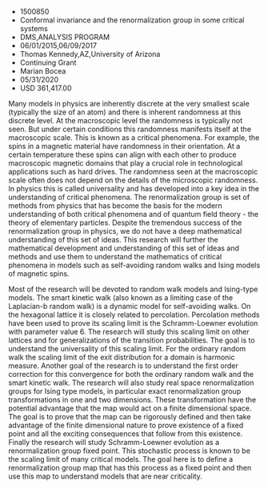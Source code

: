
* 1500850
* Conformal invariance and the renormalization group in some critical systems
* DMS,ANALYSIS PROGRAM
* 06/01/2015,06/09/2017
* Thomas Kennedy,AZ,University of Arizona
* Continuing Grant
* Marian Bocea
* 05/31/2020
* USD 361,417.00

Many models in physics are inherently discrete at the very smallest scale
(typically the size of an atom) and there is inherent randomness at this
discrete level. At the macroscopic level the randomness is typically not seen.
But under certain conditions this randomness manifests itself at the macroscopic
scale. This is known as a critical phenomena. For example, the spins in a
magnetic material have randomness in their orientation. At a certain temperature
these spins can align with each other to produce macroscopic magnetic domains
that play a crucial role in technological applications such as hard drives. The
randomness seen at the macroscopic scale often does not depend on the details of
the microscopic randomness. In physics this is called universality and has
developed into a key idea in the understanding of critical phenomena. The
renormalization group is set of methods from physics that has become the basis
for the modern understanding of both critical phenomena and of quantum field
theory - the theory of elementary particles. Despite the tremendous success of
the renormalization group in physics, we do not have a deep mathematical
understanding of this set of ideas. This research will further the mathematical
development and understanding of this set of ideas and methods and use them to
understand the mathematics of critical phenomena in models such as self-avoiding
random walks and Ising models of magnetic spins.

Most of the research will be devoted to random walk models and Ising-type
models. The smart kinetic walk (also known as a limiting case of the Laplacian-b
random walk) is a dynamic model for self-avoiding walks. On the hexagonal
lattice it is closely related to percolation. Percolation methods have been used
to prove its scaling limit is the Schramm-Loewner evolution with parameter value
6. The research will study this scaling limit on other lattices and for
generalizations of the transition probabilities. The goal is to understand the
universality of this scaling limit. For the ordinary random walk the scaling
limit of the exit distribution for a domain is harmonic measure. Another goal of
the research is to understand the first order correction for this convergence
for both the ordinary random walk and the smart kinetic walk. The research will
also study real space renormalization groups for Ising type models, in
particular exact renormalization group transformations in one and two
dimensions. These transformation have the potential advantage that the map would
act on a finite dimensional space. The goal is to prove that the map can be
rigorously defined and then take advantage of the finite dimensional nature to
prove existence of a fixed point and all the exciting consequences that follow
from this existence. Finally the research will study Schramm-Loewner evolution
as a renormalization group fixed point. This stochastic process is known to be
the scaling limit of many critical models. The goal here is to define a
renormalization group map that has this process as a fixed point and then use
this map to understand models that are near criticality.
